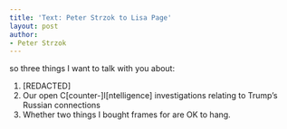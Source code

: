 ```yaml
---
title: 'Text: Peter Strzok to Lisa Page'
layout: post
author:
- Peter Strzok
---
```


so three things I want to talk with you about:

1. \[REDACTED\]
2. Our open C\[counter-\]I\[ntelligence\] investigations relating to Trump’s Russian connections
3. Whether two things I bought frames for are OK to hang.
